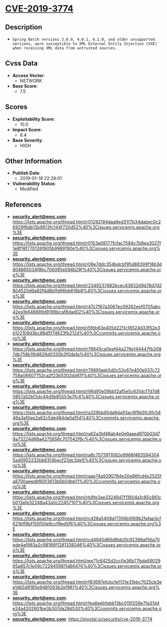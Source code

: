 
# [CVE-2019-3774](https://lists.apache.org/thread.html/r01292194daa9ed3117b34dabec0c26929f6db13b9613fc144f720d52%40%3Cissues.servicemix.apache.org%3E)

## Description

- `Spring Batch versions 3.0.9, 4.0.1, 4.1.0, and older unsupported versions, were susceptible to XML External Entity Injection (XXE) when receiving XML data from untrusted sources.`

## Cvss Data

- **Access Vector**:
  - NETWORK
- **Base Score**:
  - 7.5

## Scores

- **Exploitability Score**:
  - 10.0
- **Impact Score**:
  - 6.4
- **Base Severity**:
  - HIGH

## Other Information

- **Publish Date**:
  - 2019-01-18 22:29:01
- **Vulnerability Status**:
  - Modified

## References

- **security_alert@emc.com**: https://lists.apache.org/thread.html/r01292194daa9ed3117b34dabec0c26929f6db13b9613fc144f720d52%40%3Cissues.servicemix.apache.org%3E
- **security_alert@emc.com**: https://lists.apache.org/thread.html/r0153a08177fcfac7584c7b9ea3027f1e8f18f770126f905b9989190e%40%3Cissues.servicemix.apache.org%3E
- **security_alert@emc.com**: https://lists.apache.org/thread.html/r08e7ddc354bdcbf95d88399f18b3d804865034f8bc706095e594b29f%40%3Cissues.servicemix.apache.org%3E
- **security_alert@emc.com**: https://lists.apache.org/thread.html/r2349237482bcec43632d9d78d7d2804520d9a82f4d8b1fd96bb616b8%40%3Cissues.servicemix.apache.org%3E
- **security_alert@emc.com**: https://lists.apache.org/thread.html/r47c7f67a3067ec09262eef0705abc42ea1b646699d9198bcaf8dad02%40%3Cissues.servicemix.apache.org%3E
- **security_alert@emc.com**: https://lists.apache.org/thread.html/r5fbb63e405d2211c16524d33f52e3b122109d3bc88d5f74623fb212d%40%3Ccommits.servicemix.apache.org%3E
- **security_alert@emc.com**: https://lists.apache.org/thread.html/r78645ca0eef44a276e144447fb2087db758b1fb8826d0330b3f0da1a%40%3Cissues.servicemix.apache.org%3E
- **security_alert@emc.com**: https://lists.apache.org/thread.html/r79991aeb5d0c53c67e400e037c72758a06607752ca2f23b5302dd61f%40%3Cissues.servicemix.apache.org%3E
- **security_alert@emc.com**: https://lists.apache.org/thread.html/r96d90e59bb12af5e5c631dcf7d7d80857a52bf3dc44d5b85553e7fc4%40%3Cissues.servicemix.apache.org%3E
- **security_alert@emc.com**: https://lists.apache.org/thread.html/ra329bb85da9da93ac6f9b5fc0fc5446a3af0ee2a62c5de484da0af54%40%3Ccommits.servicemix.apache.org%3E
- **security_alert@emc.com**: https://lists.apache.org/thread.html/ra62a3bf48ab4e0e9aaed970b03d79a73224d68a4275858c707542f6c%40%3Cissues.servicemix.apache.org%3E
- **security_alert@emc.com**: https://lists.apache.org/thread.html/ra8c7573911082e9968f4835943045ad0952232bb6314becf23dc3de5%40%3Cissues.servicemix.apache.org%3E
- **security_alert@emc.com**: https://lists.apache.org/thread.html/raae74a9290784e20e86fcd4e2525fa8700aeed6f65f3613b5b04bb11%40%3Ccommits.servicemix.apache.org%3E
- **security_alert@emc.com**: https://lists.apache.org/thread.html/rb9fe3ae33246d7f11604a1c85c861cb013a1e32248a43a0c22457107%40%3Cissues.servicemix.apache.org%3E
- **security_alert@emc.com**: https://lists.apache.org/thread.html/rcd26a5409af7356b5f69b2fafae3cf621bff8bf155f50e9ccf9ed5f6%40%3Cissues.servicemix.apache.org%3E
- **security_alert@emc.com**: https://lists.apache.org/thread.html/rcd4945d66d8bb2fc92396af56a70ede4af983a2c98166f1281338346%40%3Cissues.servicemix.apache.org%3E
- **security_alert@emc.com**: https://lists.apache.org/thread.html/ree71c6425d2cc0e36b77bda6902965a657c1e09c7229459811d66474%40%3Cissues.servicemix.apache.org%3E
- **security_alert@emc.com**: https://lists.apache.org/thread.html/rf83697efcbcfe1131e31bbc7025cb3ee1db5d9185e9481093b2ef961%40%3Cissues.servicemix.apache.org%3E
- **security_alert@emc.com**: https://lists.apache.org/thread.html/rfea6eebfebb13bc015f258e7fa31d4e24a4202601be3b307da28d530%40%3Ccommits.servicemix.apache.org%3E
- **security_alert@emc.com**: https://pivotal.io/security/cve-2019-3774
